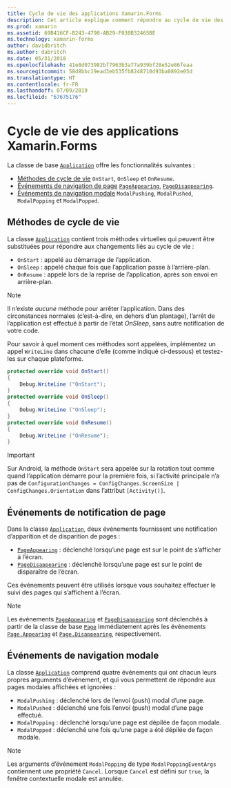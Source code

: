 ```yaml
---
title: Cycle de vie des applications Xamarin.Forms
description: Cet article explique comment répondre au cycle de vie des applications, notamment concernant les méthodes de cycle de vie, les événements de notification de page et les événements de navigation modale.
ms.prod: xamarin
ms.assetid: 69B416CF-B243-4790-AB29-F030B32465BE
ms.technology: xamarin-forms
author: davidbritch
ms.author: dabritch
ms.date: 05/31/2018
ms.openlocfilehash: 41e8d073982bf7963b3a77a939bf28e52e86feaa
ms.sourcegitcommit: 58d8bbc19ead3eb535fb8248710d93ba0892e05d
ms.translationtype: HT
ms.contentlocale: fr-FR
ms.lasthandoff: 07/09/2019
ms.locfileid: "67675176"
---
```

# <a name="xamarinforms-app-lifecycle"></a>Cycle de vie des applications Xamarin.Forms

La classe de base [`Application`](xref:Xamarin.Forms.Application) offre les fonctionnalités suivantes :

- [Méthodes de cycle de vie](#Lifecycle_Methods) `OnStart`, `OnSleep` et `OnResume`.
- [Événements de navigation de page](#page) [`PageAppearing`](xref:Xamarin.Forms.Application.PageAppearing), [`PageDisappearing`](xref:Xamarin.Forms.Application.PageDisappearing).
- [Événements de navigation modale](#modal) `ModalPushing`, `ModalPushed`, `ModalPopping` et `ModalPopped`.

<a name="Lifecycle_Methods" />

## <a name="lifecycle-methods"></a>Méthodes de cycle de vie

La classe [`Application`](xref:Xamarin.Forms.Application) contient trois méthodes virtuelles qui peuvent être substituées pour répondre aux changements liés au cycle de vie :

- `OnStart` : appelé au démarrage de l’application.
- `OnSleep` : appelé chaque fois que l’application passe à l’arrière-plan.
- `OnResume` : appelé lors de la reprise de l’application, après son envoi en arrière-plan.

> [!NOTE]
> Il n’existe *aucune* méthode pour arrêter l’application. Dans des circonstances normales (c’est-à-dire, en dehors d’un plantage), l’arrêt de l’application est effectué à partir de l’état *OnSleep*, sans autre notification de votre code.

Pour savoir à quel moment ces méthodes sont appelées, implémentez un appel `WriteLine` dans chacune d’elle (comme indiqué ci-dessous) et testez-les sur chaque plateforme.

```csharp
protected override void OnStart()
{
    Debug.WriteLine ("OnStart");
}
protected override void OnSleep()
{
    Debug.WriteLine ("OnSleep");
}
protected override void OnResume()
{
    Debug.WriteLine ("OnResume");
}
```

> [!IMPORTANT]
> Sur Android, la méthode `OnStart` sera appelée sur la rotation tout comme quand l’application démarre pour la première fois, si l’activité principale n’a pas de `ConfigurationChanges = ConfigChanges.ScreenSize | ConfigChanges.Orientation` dans l’attribut `[Activity()]`.

<a name="page" />

## <a name="page-notification-events"></a>Événements de notification de page

Dans la classe [`Application`](xref:Xamarin.Forms.Application), deux événements fournissent une notification d’apparition et de disparition de pages :

- [`PageAppearing`](xref:Xamarin.Forms.Application.PageAppearing) : déclenché lorsqu’une page est sur le point de s’afficher à l’écran.
- [`PageDisappearing`](xref:Xamarin.Forms.Application.PageDisappearing) : déclenché lorsqu’une page est sur le point de disparaître de l’écran.

Ces événements peuvent être utilisés lorsque vous souhaitez effectuer le suivi des pages qui s’affichent à l’écran.

> [!NOTE]
> Les événements [`PageAppearing`](xref:Xamarin.Forms.Application.PageAppearing) et [`PageDisappearing`](xref:Xamarin.Forms.Application.PageDisappearing) sont déclenchés à partir de la classe de base [`Page`](xref:Xamarin.Forms.Page) immédiatement après les événements [`Page.Appearing`](xref:Xamarin.Forms.Page.Appearing) et [`Page.Disappearing`](xref:Xamarin.Forms.Page.Disappearing), respectivement.

<a name="modal" />

## <a name="modal-navigation-events"></a>Événements de navigation modale

La classe [`Application`](xref:Xamarin.Forms.Application) comprend quatre événements qui ont chacun leurs propres arguments d’événement, et qui vous permettent de répondre aux pages modales affichées et ignorées :

- `ModalPushing` : déclenché lors de l’envoi (push) modal d’une page.
- `ModalPushed` : déclenché une fois l’envoi (push) modal d’une page effectué.
- `ModalPopping` : déclenché lorsqu’une page est dépilée de façon modale.
- `ModalPopped` : déclenché une fois qu’une page a été dépilée de façon modale.

> [!NOTE]
> Les arguments d’événement `ModalPopping` de type `ModalPoppingEventArgs` contiennent une propriété `Cancel`. Lorsque `Cancel` est défini sur `true`, la fenêtre contextuelle modale est annulée.
